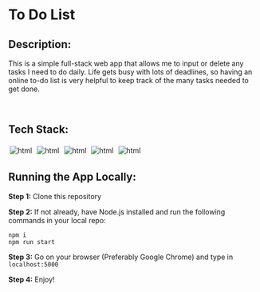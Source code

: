 # To Do List

## Description:

This is a simple full-stack web app that allows me to input or delete any tasks I need to do daily.
Life gets busy with lots of deadlines, so having an online to-do list is very helpful to keep track of 
the many tasks needed to get done.

<br />

## Tech Stack:
<img src="https://img.shields.io/badge/html5-%23E34F26.svg?style=for-the-badge&logo=html5&logoColor=white" alt="html" style="vertical-align:top; margin:3px">
<img src="https://img.shields.io/badge/css3-%231572B6.svg?style=for-the-badge&logo=css3&logoColor=white" alt="html" style="vertical-align:top; margin:3px">
<img src="https://img.shields.io/badge/bootstrap-%23563D7C.svg?style=for-the-badge&logo=bootstrap&logoColor=white" alt="html" style="vertical-align:top; margin:3px">
<img src="https://img.shields.io/badge/Node.js-339933?style=for-the-badge&logo=nodedotjs&logoColor=white" alt="html" style="vertical-align:top; margin:3px">
<img src="https://img.shields.io/badge/MongoDB-4EA94B?style=for-the-badge&logo=mongodb&logoColor=white" alt="html" style="vertical-align:top; margin:3px">

<br />

## Running the App Locally:

**Step 1:** Clone this repository

**Step 2:** If not already, have Node.js installed and run the following commands in your local repo:
```
npm i
npm run start
```

**Step 3:** Go on your browser (Preferably Google Chrome) and type in `localhost:5000`

**Step 4:** Enjoy!